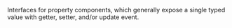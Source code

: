 Interfaces for property components, which generally expose a single typed value with getter, setter, and/or update event.
